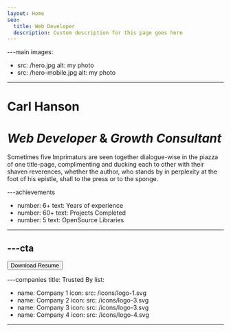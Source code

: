 ```yaml
---
layout: Home
seo:
  title: Web Developer
  description: Custom description for this page goes here
---
```


---main
images:

- src: /hero.jpg
  alt: my photo
- src: /hero-mobile.jpg
  alt: my photo

---

# <Typewriter>Carl Hanson</Typewriter>

# _Web Developer_ <span>&</span> _Growth Consultant_

<Sep size={12} />

Sometimes five Imprimaturs are seen together dialogue-wise in the
piazza of one title-page, complimenting and ducking each to other with
their shaven reverences, whether the author, who stands by in
perplexity at the foot of his epistle, shall to the press or to the
sponge.

---achievements

- number: 6+
  text: Years of experience
- number: 60+
  text: Projects Completed
- number: 5
  text: OpenSource Libraries

---

## ---cta

<Button href="/contact" size="lg">
  Download Resume
</Button>

---companies
title: Trusted By
list:

- name: Company 1
  icon:
  src: /icons/logo-1.svg
- name: Company 2
  icon:
  src: /icons/logo-3.svg
- name: Company 3
  icon:
  src: /icons/logo-3.svg
- name: Company 4
  icon:
  src: /icons/logo-4.svg

---
